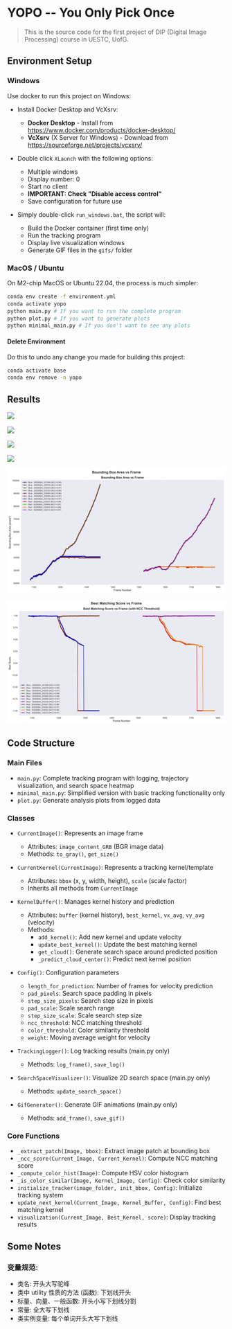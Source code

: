# YOPO -- You Only Pick Once

> This is the source code for the first project of DIP (Digital Image Processing) course in UESTC, UofG.

## Environment Setup

### Windows

Use docker to run this project on Windows:

- Install Docker Desktop and VcXsrv:
    - **Docker Desktop** - Install from https://www.docker.com/products/docker-desktop/
    - **VcXsrv** (X Server for Windows) - Download from https://sourceforge.net/projects/vcxsrv/

- Double click `XLaunch` with the following options:
    - Multiple windows
    - Display number: 0
    - Start no client
    - **IMPORTANT: Check "Disable access control"**
    - Save configuration for future use

- Simply double-click `run_windows.bat`, the script will:
    - Build the Docker container (first time only)
    - Run the tracking program
    - Display live visualization windows
    - Generate GIF files in the `gifs/` folder

### MacOS / Ubuntu

On M2-chip MacOS or Ubuntu 22.04, the process is much simpler:

```bash
conda env create -f environment.yml
conda activate yopo
python main.py # If you want to run the complete program
python plot.py # If you want to generate plots
python minimal_main.py # If you don't want to see any plots
```

#### Delete Environment

Do this to undo any change you made for building this project:

```bash
conda activate base
conda env remove -n yopo
```

## Results

![](gifs/tracking_blue.gif)

![](gifs/tracking_red.gif)

![](gifs/search_space_blue.gif)

![](gifs/search_space_red.gif)

![](bbox_area_analysis.png)

![](best_score_analysis.png)


## Code Structure

### Main Files

- `main.py`: Complete tracking program with logging, trajectory visualization, and search space heatmap
- `minimal_main.py`: Simplified version with basic tracking functionality only
- `plot.py`: Generate analysis plots from logged data

### Classes

- `CurrentImage()`: Represents an image frame
    - Attributes: `image_content_GRB` (BGR image data)
    - Methods: `to_gray()`, `get_size()`
    
- `CurrentKernel(CurrentImage)`: Represents a tracking kernel/template
    - Attributes: `bbox` (x, y, width, height), `scale` (scale factor)
    - Inherits all methods from `CurrentImage`

- `KernelBuffer()`: Manages kernel history and prediction
    - Attributes: `buffer` (kernel history), `best_kernel`, `vx_avg`, `vy_avg` (velocity)
    - Methods:
        - `add_kernel()`: Add new kernel and update velocity
        - `update_best_kernel()`: Update the best matching kernel
        - `get_cloud()`: Generate search space around predicted position
        - `_predict_cloud_center()`: Predict next kernel position

- `Config()`: Configuration parameters
    - `length_for_prediction`: Number of frames for velocity prediction
    - `pad_pixels`: Search space padding in pixels
    - `step_size_pixels`: Search step size in pixels
    - `pad_scale`: Scale search range
    - `step_size_scale`: Scale search step size
    - `ncc_threshold`: NCC matching threshold
    - `color_threshold`: Color similarity threshold
    - `weight`: Moving average weight for velocity

- `TrackingLogger()`: Log tracking results (main.py only)
    - Methods: `log_frame()`, `save_log()`

- `SearchSpaceVisualizer()`: Visualize 2D search space (main.py only)
    - Methods: `update_search_space()`

- `GifGenerator()`: Generate GIF animations (main.py only)
    - Methods: `add_frame()`, `save_gif()`

### Core Functions

- `_extract_patch(Image, bbox)`: Extract image patch at bounding box
- `_ncc_score(Current_Image, Current_Kernel)`: Compute NCC matching score
- `_compute_color_hist(Image)`: Compute HSV color histogram
- `_is_color_similar(Image, Kernel_Image, Config)`: Check color similarity
- `initialize_tracker(image_folder, init_bbox, Config)`: Initialize tracking system
- `update_next_kernel(Current_Image, Kernel_Buffer, Config)`: Find best matching kernel
- `visualization(Current_Image, Best_Kernel, score)`: Display tracking results

## Some Notes

### 变量规范:

- 类名: 开头大写驼峰
- 类中 utility 性质的方法 (函数): 下划线开头
- 标量、向量、一般函数: 开头小写下划线分割
- 常量: 全大写下划线
- 类实例变量: 每个单词开头大写下划线